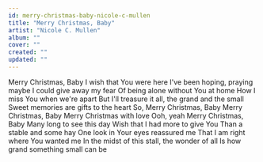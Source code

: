 ```yaml
---
id: merry-christmas-baby-nicole-c-mullen
title: "Merry Christmas, Baby"
artist: "Nicole C. Mullen"
album: ""
cover: ""
created: ""
updated: ""
---
```


Merry Christmas, Baby
I wish that You were here
I've been hoping, praying maybe
I could give away my fear
Of being alone without You at home
How I miss You when we're apart
But I'll treasure it all, the grand and the small
Sweet memories are gifts to the heart
So, Merry Christmas, Baby
Merry Christmas, Baby
Merry Christmas with love
Ooh, yeah
Merry Christmas, Baby
Many long to see this day
Wish that I had more to give You
Than a stable and some hay
One look in Your eyes reassured me
That I am right where You wanted me
In the midst of this stall, the wonder of all
Is how grand something small can be